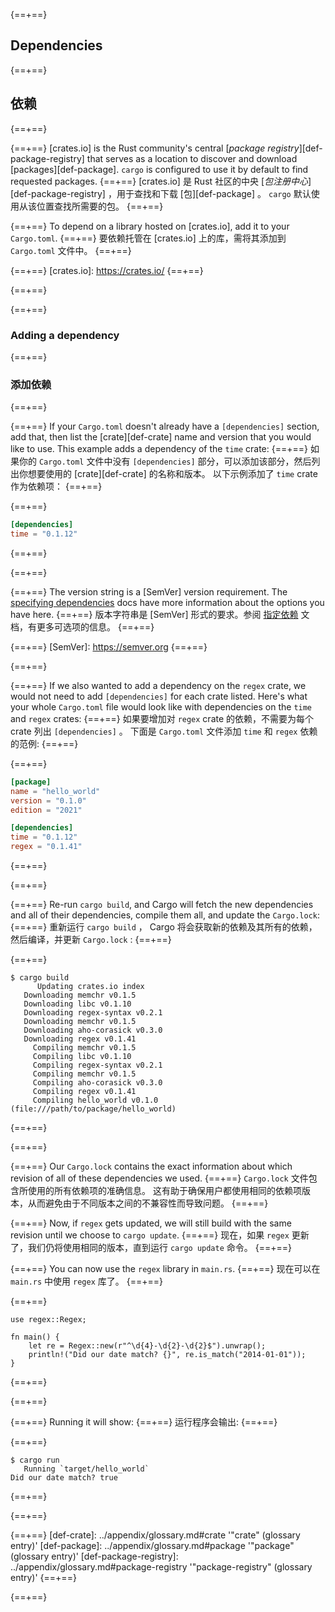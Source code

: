 {==+==}
## Dependencies
{==+==}
## 依赖
{==+==}

{==+==}
[crates.io] is the Rust community's central [*package registry*][def-package-registry]
that serves as a location to discover and download
[packages][def-package]. `cargo` is configured to use it by default to find
requested packages.
{==+==}
[crates.io] 是 Rust 社区的中央 [*包注册中心*][def-package-registry] ，用于查找和下载 [包][def-package] 。
`cargo` 默认使用从该位置查找所需要的包。
{==+==}

{==+==}
To depend on a library hosted on [crates.io], add it to your `Cargo.toml`.
{==+==}
要依赖托管在 [crates.io] 上的库，需将其添加到 `Cargo.toml` 文件中。
{==+==}

{==+==}
[crates.io]: https://crates.io/
{==+==}

{==+==}

{==+==}
### Adding a dependency
{==+==}
### 添加依赖
{==+==}


{==+==}
If your `Cargo.toml` doesn't already have a `[dependencies]` section, add
that, then list the [crate][def-crate] name and version that you would like to
use. This example adds a dependency of the `time` crate:
{==+==}
如果你的 `Cargo.toml` 文件中没有 `[dependencies]` 部分，可以添加该部分，然后列出你想要使用的 [crate][def-crate] 的名称和版本。
以下示例添加了 `time` crate 作为依赖项：
{==+==}


{==+==}
```toml
[dependencies]
time = "0.1.12"
```
{==+==}

{==+==}


{==+==}
The version string is a [SemVer] version requirement. The [specifying
dependencies](../reference/specifying-dependencies.md) docs have more information about
the options you have here.
{==+==}
版本字符串是 [SemVer] 形式的要求。参阅 [指定依赖](../reference/specifying-dependencies.md) 文档，有更多可选项的信息。
{==+==}


{==+==}
[SemVer]: https://semver.org
{==+==}

{==+==}


{==+==}
If we also wanted to add a dependency on the `regex` crate, we would not need
to add `[dependencies]` for each crate listed. Here's what your whole
`Cargo.toml` file would look like with dependencies on the `time` and `regex`
crates:
{==+==}
如果要增加对 `regex` crate 的依赖，不需要为每个 crate 列出 `[dependencies]` 。
下面是 `Cargo.toml` 文件添加 `time` 和 `regex` 依赖的范例:
{==+==}


{==+==}
```toml
[package]
name = "hello_world"
version = "0.1.0"
edition = "2021"

[dependencies]
time = "0.1.12"
regex = "0.1.41"
```
{==+==}

{==+==}


{==+==}
Re-run `cargo build`, and Cargo will fetch the new dependencies and all of
their dependencies, compile them all, and update the `Cargo.lock`:
{==+==}
重新运行 `cargo build` ， Cargo 将会获取新的依赖及其所有的依赖，然后编译，并更新 `Cargo.lock` :
{==+==}


{==+==}
```console
$ cargo build
      Updating crates.io index
   Downloading memchr v0.1.5
   Downloading libc v0.1.10
   Downloading regex-syntax v0.2.1
   Downloading memchr v0.1.5
   Downloading aho-corasick v0.3.0
   Downloading regex v0.1.41
     Compiling memchr v0.1.5
     Compiling libc v0.1.10
     Compiling regex-syntax v0.2.1
     Compiling memchr v0.1.5
     Compiling aho-corasick v0.3.0
     Compiling regex v0.1.41
     Compiling hello_world v0.1.0 (file:///path/to/package/hello_world)
```
{==+==}

{==+==}


{==+==}
Our `Cargo.lock` contains the exact information about which revision of all of
these dependencies we used.
{==+==}
 `Cargo.lock` 文件包含所使用的所有依赖项的准确信息。
这有助于确保用户都使用相同的依赖项版本，从而避免由于不同版本之间的不兼容性而导致问题。
{==+==}


{==+==}
Now, if `regex` gets updated, we will still build with the same revision until
we choose to `cargo update`.
{==+==}
现在，如果 `regex` 更新了，我们仍将使用相同的版本，直到运行 `cargo update` 命令。
{==+==}


{==+==}
You can now use the `regex` library in `main.rs`.
{==+==}
现在可以在 `main.rs` 中使用 `regex` 库了。
{==+==}


{==+==}
```rust,ignore
use regex::Regex;

fn main() {
    let re = Regex::new(r"^\d{4}-\d{2}-\d{2}$").unwrap();
    println!("Did our date match? {}", re.is_match("2014-01-01"));
}
```
{==+==}

{==+==}


{==+==}
Running it will show:
{==+==}
运行程序会输出:
{==+==}

{==+==}
```console
$ cargo run
   Running `target/hello_world`
Did our date match? true
```
{==+==}

{==+==}

{==+==}
[def-crate]:             ../appendix/glossary.md#crate             '"crate" (glossary entry)'
[def-package]:           ../appendix/glossary.md#package           '"package" (glossary entry)'
[def-package-registry]:  ../appendix/glossary.md#package-registry  '"package-registry" (glossary entry)'
{==+==}

{==+==}
